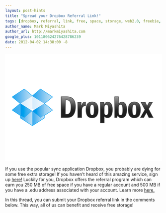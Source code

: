 ```yaml
---
layout: post-hints
title: "Spread your Dropbox Referral Link!"
tags: [dropbox, referral, link, free, space, storage, web2.0, freebie, edu]
author_name: Mark Miyashita
author_url: http://markmiyashita.com
google_plus: 101180624276428786239
date: 2012-04-02 14:38:00 -8
---
```


<img class="clear blog-image-full-border" src="/images/dropbox.png" title="Logo">

If you use the popular sync application Dropbox, you probably are dying for some free extra storage! If you haven't heard of this amazing service, sign up <a href="http://db.tt/bWYiiBmI">here!</a> Luckily for you, Dropbox offers the referral program which can earn you 250 MB of free space if you have a regular account and 500 MB if you have a .edu address associated with your account. Learn more <a href="https://www.dropbox.com/referrals">here.</a>

In this thread, you can submit your Dropbox referral link in the comments below. This way, all of us can benefit and receive free storage!
